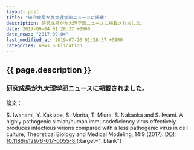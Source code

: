 ```yaml
---
layout: post
title: "研究成果が九大理学部ニュースに掲載"
description: 研究成果が九大理学部ニュースに掲載されました。
date: 2017-09-04 01:28:37 +0900
date_news: "2017.09.04"
last_modified_at: 2019-07-20 01:28:37 +0900
categories: news publication
---
```


## {{ page.description }}

### 研究成果が九大理学部ニュースに掲載されました。

論文：

S. Iwanami, Y. Kakizoe, S. Morita, T. Miura, S. Nakaoka and S. Iwami. A highly pathogenic simian/human immunodeficiency virus effectively produces infectious virions compared with a less pathogenic virus in cell culture, Theoretical Biology and Medical Modeling, 14:9 (2017). [DOI: 10.1186/s12976-017-0055-8.](https://doi.org/10.1186/s12976-017-0055-8){:target="_blank"}
